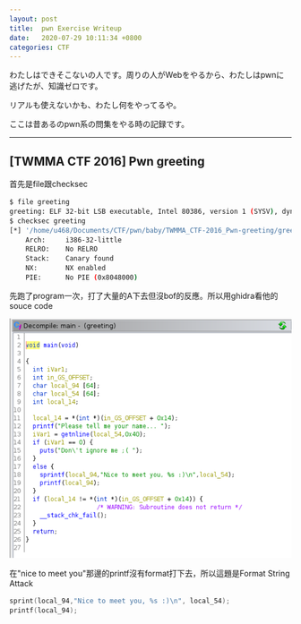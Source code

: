 ```yaml
---
layout: post
title:  pwn Exercise Writeup
date:   2020-07-29 10:11:34 +0800
categories: CTF
---
```


わたしはできそこないの人です。周りの人がWebをやるから、わたしはpwnに逃げたが、知識ゼロです。

リアルも使えないかも、わたし何をやってるや。


ここは昔あるのpwn系の問集をやる時の記録です。

***

## [TWMMA CTF 2016] Pwn greeting

首先是file跟checksec

```bash
$ file greeting 
greeting: ELF 32-bit LSB executable, Intel 80386, version 1 (SYSV), dynamically linked, interpreter /lib/ld-linux.so.2, for GNU/Linux 2.6.24, BuildID[sha1]=beb85611dbf6f1f3a943cecd99726e5e35065a63, not stripped
$ checksec greeting
[*] '/home/u468/Documents/CTF/pwn/baby/TWMMA_CTF-2016_Pwn-greeting/greeting'
    Arch:     i386-32-little
    RELRO:    No RELRO
    Stack:    Canary found
    NX:       NX enabled
    PIE:      No PIE (0x8048000)

```

先跑了program一次，打了大量的A下去但沒bof的反應。所以用ghidra看他的souce code

![miansource](/images/pwnexercise/greeting/main_source.PNG)

在"nice to meet you"那邊的printf沒有format打下去，所以這題是Format String Attack

```C++
sprint(local_94,"Nice to meet you, %s :)\n", local_54);
printf(local_94);
```
